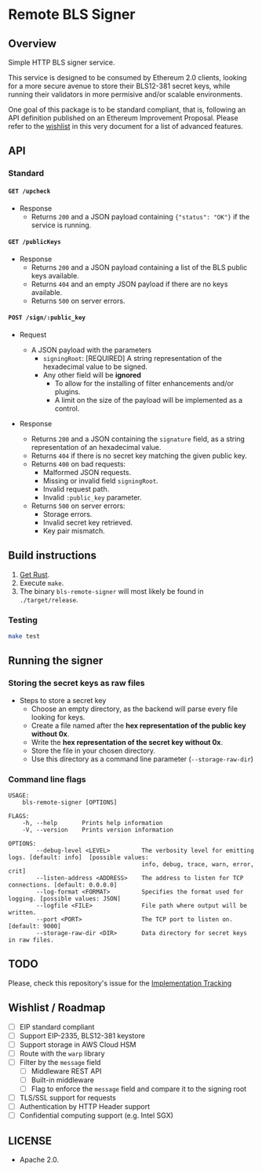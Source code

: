 # Remote BLS Signer

## Overview

Simple HTTP BLS signer service.

This service is designed to be consumed by Ethereum 2.0 clients, looking for a more secure avenue to store their BLS12-381 secret keys, while running their validators in more permisive and/or scalable environments.

One goal of this package is to be standard compliant, that is, following an API definition published on an Ethereum Improvement Proposal. Please refer to the [wishlist](#wishlist--roadmap) in this very document for a list of advanced features.

## API

### Standard

#### `GET /upcheck`

* Response
  * Returns `200` and a JSON payload containing `{"status": "OK"}` if the service is running.

#### `GET /publicKeys`

* Response
  * Returns `200` and a JSON payload containing a list of the BLS public keys available.
  * Returns `404` and an empty JSON payload if there are no keys available.
  * Returns `500` on server errors.

#### `POST /sign/:public_key`

* Request
  * A JSON payload with the parameters
    * `signingRoot`: [REQUIRED] A string representation of the hexadecimal value to be signed.
    * Any other field will be **ignored**
      * To allow for the installing of filter enhancements and/or plugins.
      * A limit on the size of the payload will be implemented as a control.

* Response
  * Returns `200` and a JSON containing the `signature` field, as a string representation of an hexadecimal value.
  * Returns `404` if there is no secret key matching the given public key.
  * Returns `400` on bad requests:
    * Malformed JSON requests.
    * Missing or invalid field `signingRoot`.
    * Invalid request path.
    * Invalid `:public_key` parameter.
  * Returns `500` on server errors:
    * Storage errors.
    * Invalid secret key retrieved.
    * Key pair mismatch.

## Build instructions

1. [Get Rust](https://www.rust-lang.org/learn/get-started).
2. Execute `make`.
3. The binary `bls-remote-signer` will most likely be found in `./target/release`.

### Testing

```bash
make test
```
## Running the signer

### Storing the secret keys as raw files

* Steps to store a secret key
  * Choose an empty directory, as the backend will parse every file looking for keys.
  * Create a file named after the **hex representation of the public key without 0x**.
  * Write the **hex representation of the secret key without 0x**.
  * Store the file in your chosen directory.
  * Use this directory as a command line parameter (`--storage-raw-dir`)

### Command line flags

```
USAGE:
    bls-remote-signer [OPTIONS]

FLAGS:
    -h, --help       Prints help information
    -V, --version    Prints version information

OPTIONS:
        --debug-level <LEVEL>         The verbosity level for emitting logs. [default: info]  [possible values:
                                      info, debug, trace, warn, error, crit]
        --listen-address <ADDRESS>    The address to listen for TCP connections. [default: 0.0.0.0]
        --log-format <FORMAT>         Specifies the format used for logging. [possible values: JSON]
        --logfile <FILE>              File path where output will be written.
        --port <PORT>                 The TCP port to listen on. [default: 9000]
        --storage-raw-dir <DIR>       Data directory for secret keys in raw files.
```

## TODO

Please, check this repository's issue for the [Implementation Tracking](https://github.com/sigp/rust-bls-remote-signer/issues/1)

## Wishlist / Roadmap

- [ ] EIP standard compliant
- [ ] Support EIP-2335, BLS12-381 keystore
- [ ] Support storage in AWS Cloud HSM
- [ ] Route with the `warp` library
- [ ] Filter by the `message` field
  - [ ] Middleware REST API
  - [ ] Built-in middleware
  - [ ] Flag to enforce the `message` field and compare it to the signing root
- [ ] TLS/SSL support for requests
- [ ] Authentication by HTTP Header support
- [ ] Confidential computing support (e.g. Intel SGX)

## LICENSE

* Apache 2.0.
